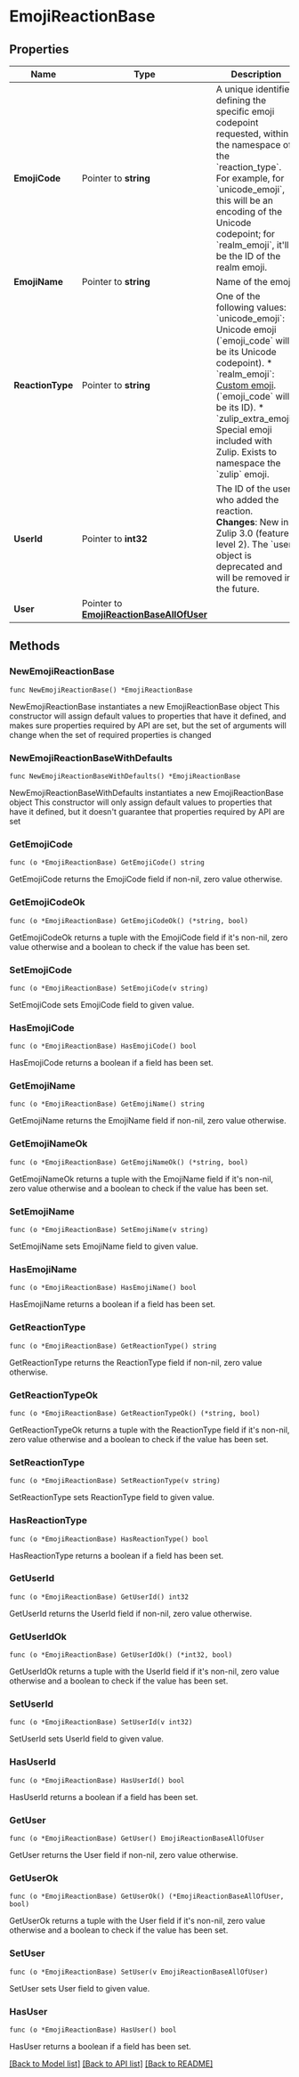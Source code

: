 # EmojiReactionBase

## Properties

Name | Type | Description | Notes
------------ | ------------- | ------------- | -------------
**EmojiCode** | Pointer to **string** | A unique identifier, defining the specific emoji codepoint requested, within the namespace of the &#x60;reaction_type&#x60;.  For example, for &#x60;unicode_emoji&#x60;, this will be an encoding of the Unicode codepoint; for &#x60;realm_emoji&#x60;, it&#39;ll be the ID of the realm emoji.  | [optional] 
**EmojiName** | Pointer to **string** | Name of the emoji.  | [optional] 
**ReactionType** | Pointer to **string** | One of the following values:  * &#x60;unicode_emoji&#x60;: Unicode emoji (&#x60;emoji_code&#x60; will be its Unicode   codepoint). * &#x60;realm_emoji&#x60;: [Custom emoji](/help/add-custom-emoji).   (&#x60;emoji_code&#x60; will be its ID). * &#x60;zulip_extra_emoji&#x60;: Special emoji included with Zulip.  Exists to   namespace the &#x60;zulip&#x60; emoji.  | [optional] 
**UserId** | Pointer to **int32** | The ID of the user who added the reaction.  **Changes**: New in Zulip 3.0 (feature level 2). The &#x60;user&#x60; object is deprecated and will be removed in the future.  | [optional] 
**User** | Pointer to [**EmojiReactionBaseAllOfUser**](EmojiReactionBaseAllOfUser.md) |  | [optional] 

## Methods

### NewEmojiReactionBase

`func NewEmojiReactionBase() *EmojiReactionBase`

NewEmojiReactionBase instantiates a new EmojiReactionBase object
This constructor will assign default values to properties that have it defined,
and makes sure properties required by API are set, but the set of arguments
will change when the set of required properties is changed

### NewEmojiReactionBaseWithDefaults

`func NewEmojiReactionBaseWithDefaults() *EmojiReactionBase`

NewEmojiReactionBaseWithDefaults instantiates a new EmojiReactionBase object
This constructor will only assign default values to properties that have it defined,
but it doesn't guarantee that properties required by API are set

### GetEmojiCode

`func (o *EmojiReactionBase) GetEmojiCode() string`

GetEmojiCode returns the EmojiCode field if non-nil, zero value otherwise.

### GetEmojiCodeOk

`func (o *EmojiReactionBase) GetEmojiCodeOk() (*string, bool)`

GetEmojiCodeOk returns a tuple with the EmojiCode field if it's non-nil, zero value otherwise
and a boolean to check if the value has been set.

### SetEmojiCode

`func (o *EmojiReactionBase) SetEmojiCode(v string)`

SetEmojiCode sets EmojiCode field to given value.

### HasEmojiCode

`func (o *EmojiReactionBase) HasEmojiCode() bool`

HasEmojiCode returns a boolean if a field has been set.

### GetEmojiName

`func (o *EmojiReactionBase) GetEmojiName() string`

GetEmojiName returns the EmojiName field if non-nil, zero value otherwise.

### GetEmojiNameOk

`func (o *EmojiReactionBase) GetEmojiNameOk() (*string, bool)`

GetEmojiNameOk returns a tuple with the EmojiName field if it's non-nil, zero value otherwise
and a boolean to check if the value has been set.

### SetEmojiName

`func (o *EmojiReactionBase) SetEmojiName(v string)`

SetEmojiName sets EmojiName field to given value.

### HasEmojiName

`func (o *EmojiReactionBase) HasEmojiName() bool`

HasEmojiName returns a boolean if a field has been set.

### GetReactionType

`func (o *EmojiReactionBase) GetReactionType() string`

GetReactionType returns the ReactionType field if non-nil, zero value otherwise.

### GetReactionTypeOk

`func (o *EmojiReactionBase) GetReactionTypeOk() (*string, bool)`

GetReactionTypeOk returns a tuple with the ReactionType field if it's non-nil, zero value otherwise
and a boolean to check if the value has been set.

### SetReactionType

`func (o *EmojiReactionBase) SetReactionType(v string)`

SetReactionType sets ReactionType field to given value.

### HasReactionType

`func (o *EmojiReactionBase) HasReactionType() bool`

HasReactionType returns a boolean if a field has been set.

### GetUserId

`func (o *EmojiReactionBase) GetUserId() int32`

GetUserId returns the UserId field if non-nil, zero value otherwise.

### GetUserIdOk

`func (o *EmojiReactionBase) GetUserIdOk() (*int32, bool)`

GetUserIdOk returns a tuple with the UserId field if it's non-nil, zero value otherwise
and a boolean to check if the value has been set.

### SetUserId

`func (o *EmojiReactionBase) SetUserId(v int32)`

SetUserId sets UserId field to given value.

### HasUserId

`func (o *EmojiReactionBase) HasUserId() bool`

HasUserId returns a boolean if a field has been set.

### GetUser

`func (o *EmojiReactionBase) GetUser() EmojiReactionBaseAllOfUser`

GetUser returns the User field if non-nil, zero value otherwise.

### GetUserOk

`func (o *EmojiReactionBase) GetUserOk() (*EmojiReactionBaseAllOfUser, bool)`

GetUserOk returns a tuple with the User field if it's non-nil, zero value otherwise
and a boolean to check if the value has been set.

### SetUser

`func (o *EmojiReactionBase) SetUser(v EmojiReactionBaseAllOfUser)`

SetUser sets User field to given value.

### HasUser

`func (o *EmojiReactionBase) HasUser() bool`

HasUser returns a boolean if a field has been set.


[[Back to Model list]](../README.md#documentation-for-models) [[Back to API list]](../README.md#documentation-for-api-endpoints) [[Back to README]](../README.md)


